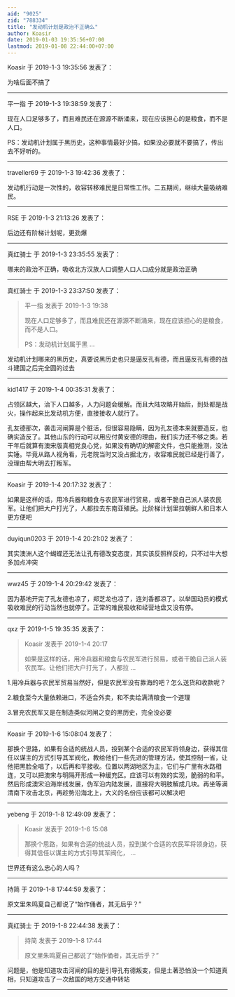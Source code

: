 ```yaml
---
aid: "9025"
zid: "788334"
title: "发动机计划是政治不正确么"
author: Koasir
date: 2019-01-03 19:35:56+07:00
lastmod: 2019-01-08 22:44:00+07:00
---
```


Koasir 于 2019-1-3 19:35:56 发表了：

为啥后面不搞了

---

平一指 于 2019-1-3 19:38:59 发表了：

现在人口足够多了，而且难民还在源源不断涌来，现在应该担心的是粮食，而不是人口。

PS：发动机计划属于黑历史，这种事情最好少搞，如果没必要就不要搞了，传出去不好听的。

---

traveller69 于 2019-1-3 19:42:36 发表了：

发动机行动是一次性的，收容转移难民是日常性工作。二五期间，继续大量吸纳难民。

---

RSE 于 2019-1-3 21:13:26 发表了：

后边还有阶梯计划呢，更劲爆

---

真红骑士 于 2019-1-3 23:35:55 发表了：

哪来的政治不正确，吸收北方汉族人口调整人口人口成分就是政治正确

---

真红骑士 于 2019-1-3 23:37:50 发表了：

> 平一指 发表于 2019-1-3 19:38
>
> 现在人口足够多了，而且难民还在源源不断涌来，现在应该担心的是粮食，而不是人口。
>
> PS：发动机计划属于黑 ...

发动机计划哪来的黑历史，真要说黑历史也只是逼反孔有德，而且逼反孔有德的战斗建国之后完全圆的过去

---

kid1417 于 2019-1-4 00:35:31 发表了：

占领区越大，治下人口越多，人力问题会缓解。而且大陆攻略开始后，到处都是战火，操作起来比发动机方便，直接接收人就行了。

孔友德那次，袭击河闸算是个脏活，但很容易隐瞒，因为孔友德本来就要造反，也确实造反了。其他山东的行动可以用应付黄安德的理由，我们实力还不够之类。若干年后就算有澳宋版真相党良心党，如果没有确切的解密文件，也只能推测，没法实锤。毕竟从路人视角看，元老院当时又没占据北方，收容难民就已经是行善了，没理由帮大明去打叛军。

---

Koasir 于 2019-1-4 20:17:32 发表了：

如果是这样的话，用冷兵器和粮食与农民军进行贸易，或者干脆自己派人装农民军。让他们把大户打光了，人都拉去东南亚殖民。比阶梯计划里拉朝鲜人和日本人更方便吧

---

duyiqun0203 于 2019-1-4 20:21:02 发表了：

其实澳洲人这个蝴蝶还无法让孔有德改变态度，其实该反照样反的，只不过牛大想多加点冲突

---

wwz45 于 2019-1-4 20:29:42 发表了：

因为基地开完了孔友德也凉了，郑芝龙也凉了，连刘香都凉了。以举国动员的模式吸收难民的行动当然也就停了。正常的难民吸收和经营地盘又没有停。

---

qxz 于 2019-1-5 19:35:35 发表了：

> Koasir 发表于 2019-1-4 20:17
>
> 如果是这样的话，用冷兵器和粮食与农民军进行贸易，或者干脆自己派人装农民军。让他们把大户打光了，人都拉 ...

1.用冷兵器与农民军贸易当然好，但是农民军没有靠海的吧？怎么送货和收款呢？

2.粮食至今大量依赖进口，不适合外卖，和不卖给满清粮食一个道理

3.冒充农民军又是在制造类似河闸之变的黑历史，完全没必要

---

Koasir 于 2019-1-6 15:08:04 发表了：

那换个思路，如果有合适的统战人员，投到某个合适的农民军将领身边，获得其信任以谋主的方式引导其军阀化，教给他们一些先进的管理方法，使其控制一省，让他把黑脸全唱了，以后再和平接收。位置以两湖地区为主，它们与广里有水路相连，又可以把澳宋与明隔开形成一种缓充区。应该可以有效的实现，脆弱的和平。然后形成澳宋沿海岸线发展，伪军沿内陆发展，直接将大明肢解成几块。再坐等满清南下攻击北京，再趁势沿海北上，大义的名份应该都可以解决吧

---

yebeng 于 2019-1-8 12:49:09 发表了：

> Koasir 发表于 2019-1-6 15:08
>
> 那换个思路，如果有合适的统战人员，投到某个合适的农民军将领身边，获得其信任以谋主的方式引导其军阀化， ...

世界还有这么忠心的人吗？

---

持简 于 2019-1-8 17:44:59 发表了：

原文里朱鸣夏自己都说了“始作俑者，其无后乎？”

---

真红骑士 于 2019-1-8 22:44:38 发表了：

> 持简 发表于 2019-1-8 17:44
>
> 原文里朱鸣夏自己都说了“始作俑者，其无后乎？”

问题是，他是知道攻击河闸的目的是引导孔有德叛变，但是土著恐怕没一个知道真相，只知道攻击了一次敌国的地方交通中转站

---
